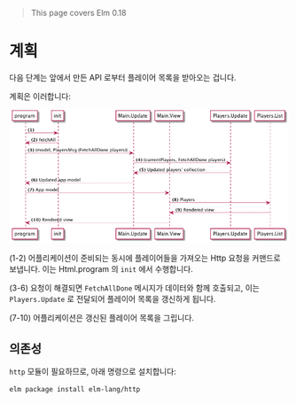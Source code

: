 > This page covers Elm 0.18

# 계획

다음 단계는 앞에서 만든 API 로부터 플레이어 목록을 받아오는 겁니다.

계획은 이러합니다:

![Plan](01-plan.png)

(1-2) 어플리케이션이 준비되는 동시에 플레이어들을 가져오는 Http 요청을 커맨드로 보냅니다. 이는 Html.program 의 `init` 에서 수행합니다.

(3-6) 요청이 해결되면 `FetchAllDone` 메시지가 데이터와 함께 호출되고, 이는 `Players.Update` 로 전달되어 플레이어 목록을 갱신하게 됩니다.

(7-10) 어플리케이션은 갱신된 플레이어 목록을 그립니다.

## 의존성

`http` 모듈이 필요하므로, 아래 명령으로 설치합니다:

```bash
elm package install elm-lang/http
```
